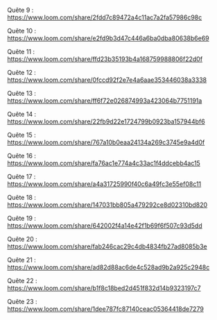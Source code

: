 Quête 9 :
https://www.loom.com/share/2fdd7c89472a4c11ac7a2fa57986c98c

Quête 10 :
https://www.loom.com/share/e2fd9b3d47c446a6ba0dba80638b6e69

Quête 11 :
https://www.loom.com/share/ffd23b35193b4a168759988806f22d0f

Quête 12 :
https://www.loom.com/share/0fccd92f2e7e4a6aae353446038a3338

Quête 13 :
https://www.loom.com/share/ff6f72e026874993a423064b7751191a

Quête 14 :
https://www.loom.com/share/22fb9d22e1724799b0923ba157944bf6

Quête 15 :
https://www.loom.com/share/767a10b0eaa24134a269c3745e9a4d0f

Quête 16 :
https://www.loom.com/share/fa76ac1e774a4c33ac1f4ddcebb4ac15

Quête 17 :
https://www.loom.com/share/a4a31725990f40c6a49fc3e55ef08c11

Quête 18 :
https://www.loom.com/share/147031bb805a479292ce8d02310bd820

Quête 19 :
https://www.loom.com/share/642002f4a14e42f1b69f6f507c93d5dd

Quête 20 :
https://www.loom.com/share/fab246cac29c4db4834fb27ad8085b3e

Quête 21 :
https://www.loom.com/share/ad82d88ac6de4c528ad9b2a925c2948c

Quête 22 :
https://www.loom.com/share/b1f8c18bed2d451f832d14b9323197c7

Quête 23 :
https://www.loom.com/share/1dee787fc87140ceac05364418de7279